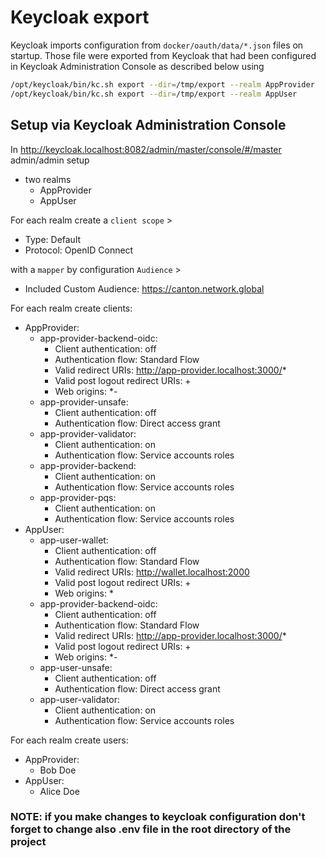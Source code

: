 # Keycloak export
Keycloak imports configuration from `docker/oauth/data/*.json` files on startup. Those file were exported from Keycloak that had been configured in Keycloak Administration Console as described below using 
```sh
/opt/keycloak/bin/kc.sh export --dir=/tmp/export --realm AppProvider
/opt/keycloak/bin/kc.sh export --dir=/tmp/export --realm AppUser
```

## Setup via Keycloak Administration Console
In http://keycloak.localhost:8082/admin/master/console/#/master admin/admin setup
- two realms
  - AppProvider
  - AppUser

For each realm create a `client scope` >
  - Type: Default
  - Protocol: OpenID Connect

with a `mapper` by configuration `Audience` >
  - Included Custom Audience: https://canton.network.global

For each realm create clients:
  - AppProvider:
    - app-provider-backend-oidc:
      - Client authentication: off
      - Authentication flow: Standard Flow
      - Valid redirect URIs: http://app-provider.localhost:3000/*
      - Valid post logout redirect URIs: +
      - Web origins: *- 
    - app-provider-unsafe:
      - Client authentication: off
      - Authentication flow: Direct access grant  
    - app-provider-validator:
      - Client authentication: on
      - Authentication flow: Service accounts roles
    - app-provider-backend:
        - Client authentication: on
        - Authentication flow: Service accounts roles
    - app-provider-pqs:
        - Client authentication: on
        - Authentication flow: Service accounts roles
  - AppUser:
      - app-user-wallet:
          - Client authentication: off
          - Authentication flow: Standard Flow
          - Valid redirect URIs: http://wallet.localhost:2000
          - Valid post logout redirect URIs: +
          - Web origins: *
      - app-provider-backend-oidc:
          - Client authentication: off
          - Authentication flow: Standard Flow
          - Valid redirect URIs: http://app-provider.localhost:3000/*
          - Valid post logout redirect URIs: +
          - Web origins: *-
      - app-user-unsafe:
          - Client authentication: off
          - Authentication flow: Direct access grant
      - app-user-validator:
          - Client authentication: on
          - Authentication flow: Service accounts roles 

For each realm create users:    
  - AppProvider:
    - Bob Doe
  - AppUser:
    - Alice Doe

### NOTE: if you make changes to keycloak configuration don't forget to change also .env file in the root directory of the project

